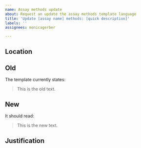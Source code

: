```yaml
---
name: Assay methods update
about: Request an update the assay methods template language
title: 'Update [assay name] methods: [quick description]'
labels: ''
assignees: monicagerber

---
```


## Location
<!-- Add file name, e.g., lab-methods.Rmd -->

## Old 

The template currently states:

<!-- Add old template language here. -->
> This is the old text.

## New

It should read:

<!-- Add requested update to the template language here. -->
> This is the new text.

## Justification
<!-- Why is this update needed? Please provide context. For example, request from a team member, discussion with collaborator. Add a link to any relevant reports. -->
